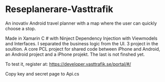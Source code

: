 # Reseplanerare-Vasttrafik
An inovativ Android travel planner with a map where the user can quickly choose a stop.

Made in Xamarin C # with Ninject Dependency Injection with Viewmodels and Interfaces. I separated the business logic from the UI.
3 project in the soultion. A core PCL project for shared code between iPhone and Android, an Android project and a iPhone projekt. The last is not finshed yet.

To test it, register at:
https://developer.vasttrafik.se/portal/#/

Copy key and secret page to Api.cs
